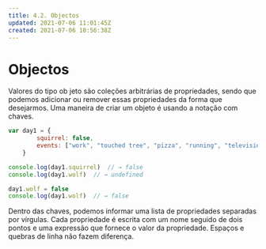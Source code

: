 ```yaml
---
title: 4.2. Objectos
updated: 2021-07-06 11:01:45Z
created: 2021-07-06 10:56:38Z
---
```


# Objectos

Valores do tipo ob jeto são coleções arbitrárias de propriedades, sendo que podemos adicionar ou remover essas propriedades da forma que desejarmos. Uma maneira de criar um objeto é usando a notação com chaves.

```js
var day1 = {
        squirrel: false,
        events: ["work", "touched tree", "pizza", "running", "television"]
    }

console.log(day1.squirrel)	// → false
console.log(day1.wolf)	// → undefined

day1.wolf = false
console.log(day1.wolf)	// → false
```

Dentro das chaves, podemos informar uma lista de propriedades separadas por vírgulas. Cada propriedade é escrita com um nome seguido de dois pontos e uma expressão que fornece o valor da propriedade. Espaços e quebras de linha não fazem diferença.
